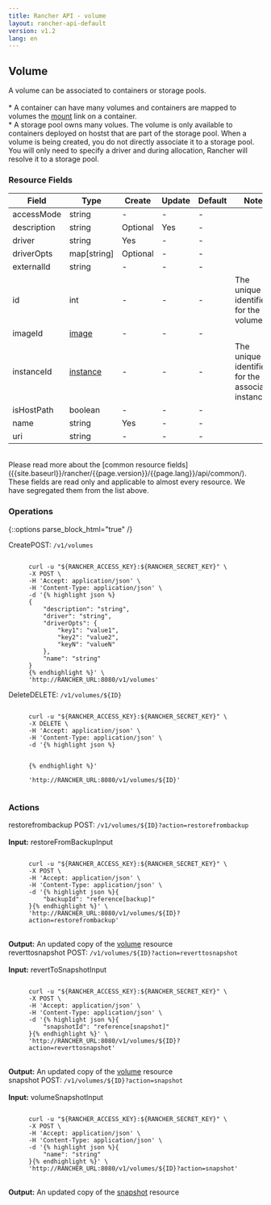 ```yaml
---
title: Rancher API - volume
layout: rancher-api-default
version: v1.2
lang: en
---
```


## Volume

A volume can be associated to containers or storage pools. <br><br> * A container can have many volumes and containers are mapped to volumes the [mount]({{site.baseurl}}/rancher/{{page.version}}/{{page.lang}}/api/api-resources/mount/) link on a container. <br> * A storage pool owns many volues. The volume is only available to containers deployed on hostst that are part of the storage pool. When a volume is being created, you do not directly associate it to a storage pool. You will only need to specify a driver and during allocation, Rancher will resolve it to a storage pool.

### Resource Fields

Field | Type | Create | Update | Default | Notes
---|---|---|---|---|---
accessMode | string | - | - | - | 
description | string | Optional | Yes | - | 
driver | string | Yes | - | - | 
driverOpts | map[string] | Optional | - | - | 
externalId | string | - | - | - | 
id | int | - | - | - | The unique identifier for the volume
imageId | [image]({{site.baseurl}}/rancher/{{page.version}}/{{page.lang}}/api/api-resources/image/) | - | - | - | 
instanceId | [instance]({{site.baseurl}}/rancher/{{page.version}}/{{page.lang}}/api/api-resources/instance/) | - | - | - | The unique identifier for the associated instance
isHostPath | boolean | - | - | - | 
name | string | Yes | - | - | 
uri | string | - | - | - | 

<br>
Please read more about the [common resource fields]({{site.baseurl}}/rancher/{{page.version}}/{{page.lang}}/api/common/). These fields are read only and applicable to almost every resource. We have segregated them from the list above.

### Operations
{::options parse_block_html="true" /}
<a id="create"></a>
<div class="action"><span class="header">Create<span class="headerright">POST:  <code>/v1/volumes</code></span></span>
<div class="action-contents"><figure class="highlight"><pre><code>
curl -u "${RANCHER_ACCESS_KEY}:${RANCHER_SECRET_KEY}" \
-X POST \
-H 'Accept: application/json' \
-H 'Content-Type: application/json' \
-d '{% highlight json %}
{
	"description": "string",
	"driver": "string",
	"driverOpts": {
		"key1": "value1",
		"key2": "value2",
		"keyN": "valueN"
	},
	"name": "string"
}
{% endhighlight %}' \
'http://RANCHER_URL:8080/v1/volumes'
</code></pre></figure>
</div></div>

<a id="delete"></a>
<div class="action"><span class="header">Delete<span class="headerright">DELETE:  <code>/v1/volumes/${ID}</code></span></span>
<div class="action-contents"><figure class="highlight"><pre><code>
curl -u "${RANCHER_ACCESS_KEY}:${RANCHER_SECRET_KEY}" \
-X DELETE \
-H 'Accept: application/json' \
-H 'Content-Type: application/json' \
-d '{% highlight json %}

{% endhighlight %}' \
'http://RANCHER_URL:8080/v1/volumes/${ID}'
</code></pre></figure>
</div></div>



### Actions
<div class="action">
<span class="header">
restorefrombackup
<span class="headerright">POST:  <code>/v1/volumes/${ID}?action=restorefrombackup</code></span></span>
<div class="action-contents">

<br>
<span class="input">
<strong>Input:</strong> restoreFromBackupInput</span>

<br>

<figure class="highlight"><pre><code>
curl -u "${RANCHER_ACCESS_KEY}:${RANCHER_SECRET_KEY}" \
-X POST \
-H 'Accept: application/json' \
-H 'Content-Type: application/json' \
-d '{% highlight json %}{
	"backupId": "reference[backup]"
}{% endhighlight %}' \
'http://RANCHER_URL:8080/v1/volumes/${ID}?action=restorefrombackup'
</code></pre></figure>
<br>
<span class="output"><strong>Output:</strong> An updated copy of the <a href="/rancher/api/api-resources/volume/">volume</a> resource</span>
</div></div>

<div class="action">
<span class="header">
reverttosnapshot
<span class="headerright">POST:  <code>/v1/volumes/${ID}?action=reverttosnapshot</code></span></span>
<div class="action-contents">

<br>
<span class="input">
<strong>Input:</strong> revertToSnapshotInput</span>

<br>

<figure class="highlight"><pre><code>
curl -u "${RANCHER_ACCESS_KEY}:${RANCHER_SECRET_KEY}" \
-X POST \
-H 'Accept: application/json' \
-H 'Content-Type: application/json' \
-d '{% highlight json %}{
	"snapshotId": "reference[snapshot]"
}{% endhighlight %}' \
'http://RANCHER_URL:8080/v1/volumes/${ID}?action=reverttosnapshot'
</code></pre></figure>
<br>
<span class="output"><strong>Output:</strong> An updated copy of the <a href="/rancher/api/api-resources/volume/">volume</a> resource</span>
</div></div>

<div class="action">
<span class="header">
snapshot
<span class="headerright">POST:  <code>/v1/volumes/${ID}?action=snapshot</code></span></span>
<div class="action-contents">

<br>
<span class="input">
<strong>Input:</strong> volumeSnapshotInput</span>

<br>

<figure class="highlight"><pre><code>
curl -u "${RANCHER_ACCESS_KEY}:${RANCHER_SECRET_KEY}" \
-X POST \
-H 'Accept: application/json' \
-H 'Content-Type: application/json' \
-d '{% highlight json %}{
	"name": "string"
}{% endhighlight %}' \
'http://RANCHER_URL:8080/v1/volumes/${ID}?action=snapshot'
</code></pre></figure>
<br>
<span class="output"><strong>Output:</strong> An updated copy of the <a href="/rancher/api/api-resources/snapshot/">snapshot</a> resource</span>
</div></div>


